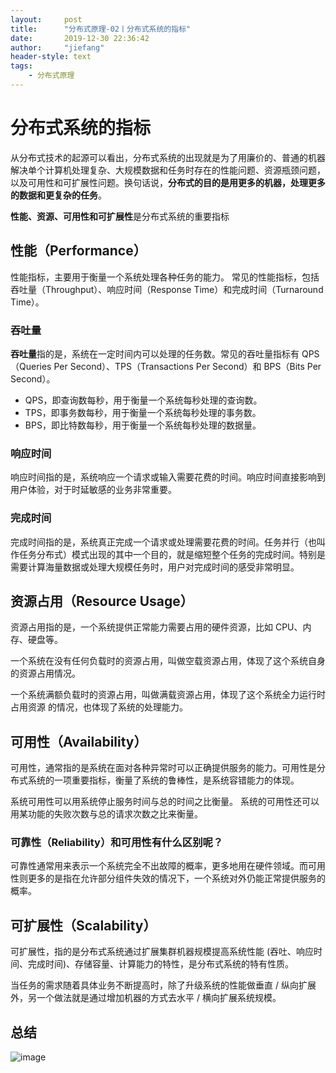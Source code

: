 ```yaml
---
layout:     post
title:      "分布式原理-02丨分布式系统的指标"
date:       2019-12-30 22:36:42
author:     "jiefang"
header-style: text
tags:
    - 分布式原理
---
```

# 分布式系统的指标
从分布式技术的起源可以看出，分布式系统的出现就是为了用廉价的、普通的机器解决单个计算机处理复杂、大规模数据和任务时存在的性能问题、资源瓶颈问题，以及可用性和可扩展性问题。换句话说，**分布式的目的是用更多的机器，处理更多的数据和更复杂的任务**。

**性能、资源、可用性和可扩展性**是分布式系统的重要指标

## 性能（Performance）
性能指标，主要用于衡量一个系统处理各种任务的能力。
常见的性能指标，包括吞吐量（Throughput）、响应时间（Response Time）和完成时间（Turnaround Time）。

### 吞吐量
**吞吐量**指的是，系统在一定时间内可以处理的任务数。常见的吞吐量指标有 QPS（Queries Per Second）、TPS（Transactions Per Second）和 BPS（Bits Per Second）。

- QPS，即查询数每秒，用于衡量一个系统每秒处理的查询数。
- TPS，即事务数每秒，用于衡量一个系统每秒处理的事务数。
- BPS，即比特数每秒，用于衡量一个系统每秒处理的数据量。

### 响应时间
响应时间指的是，系统响应一个请求或输入需要花费的时间。响应时间直接影响到用户体验，对于时延敏感的业务非常重要。

### 完成时间
完成时间指的是，系统真正完成一个请求或处理需要花费的时间。任务并行（也叫作任务分布式）模式出现的其中一个目的，就是缩短整个任务的完成时间。特别是需要计算海量数据或处理大规模任务时，用户对完成时间的感受非常明显。

## 资源占用（Resource Usage）
资源占用指的是，一个系统提供正常能力需要占用的硬件资源，比如 CPU、内存、硬盘等。

一个系统在没有任何负载时的资源占用，叫做空载资源占用，体现了这个系统自身的资源占用情况。

一个系统满额负载时的资源占用，叫做满载资源占用，体现了这个系统全力运行时占用资源
的情况，也体现了系统的处理能力。

## 可用性（Availability）
可用性，通常指的是系统在面对各种异常时可以正确提供服务的能力。可用性是分布式系统的一项重要指标，衡量了系统的鲁棒性，是系统容错能力的体现。

系统可用性可以用系统停止服务时间与总的时间之比衡量。
系统的可用性还可以用某功能的失败次数与总的请求次数之比来衡量。

### 可靠性（Reliability）和可用性有什么区别呢？
可靠性通常用来表示一个系统完全不出故障的概率，更多地用在硬件领域。而可用性则更多的是指在允许部分组件失效的情况下，一个系统对外仍能正常提供服务的概率。

## 可扩展性（Scalability）
可扩展性，指的是分布式系统通过扩展集群机器规模提高系统性能 (吞吐、响应时间、完成时间)、存储容量、计算能力的特性，是分布式系统的特有性质。

当任务的需求随着具体业务不断提高时，除了升级系统的性能做垂直 / 纵向扩展外，另一个做法就是通过增加机器的方式去水平 / 横向扩展系统规模。

## 总结

![image](https://s2.ax1x.com/2019/12/30/ll32bd.png)